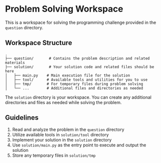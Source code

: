 # Problem Solving Workspace

This is a workspace for solving the programming challenge provided in the `question` directory. 

## Workspace Structure

```
.
├── question/       # Contains the problem description and related materials
├── solution/       # Your solution code and related files should be here
│   ├── main.py    # Main execution file for the solution
│   ├── tool/      # Available tools and utilities for you to use
│   ├── tmp/       # For temporary files during problem solving
│   └── ...        # Additional files and directories as needed
```

The `solution` directory is your workspace. You can create any additional directories and files as needed while solving the problem.

## Guidelines

1. Read and analyze the problem in the `question` directory
2. Utilize available tools in `solution/tool` directory
3. Implement your solution in the `solution` directory
4. Use `solution/main.py` as the entry point to execute and output the solution
5. Store any temporary files in `solution/tmp`
